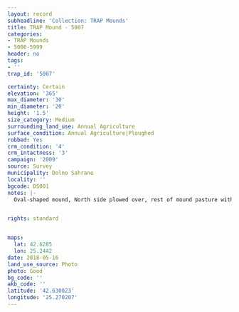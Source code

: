 ```yaml
---
layout: record
subheadline: 'Collection: TRAP Mounds'
title: TRAP Mound - 5007
categories:
- TRAP Mounds
- 5000-5999
header: no
tags:
- ''
trap_id: '5007'

certainty: Certain
elevation: '365'
max_diameter: '30'
min_diameter: '20'
height: '1.5'
size_category: Medium
surrounding_land_use: Annual Agriculture
surface_condition: Annual Agriculture|Ploughed
robbed: Yes
crm_condition: '4'
crm_intactness: '3'
campaign: '2009'
source: Survey
municipality: Dolno Sahrane
locality: ''
bgcode: DS001
notes: |-
  Oval-shaped mound, North side plowed over, rest of mound pasture with undefined boundaries.


rights: standard


maps:
  lat: 42.6285
  lon: 25.2442
date: 2018-05-16
land_use_source: Photo
photo: Good
bg_code: ''
akb_code: ''
latitude: '42.630023'
longitude: '25.270207'
---
```

